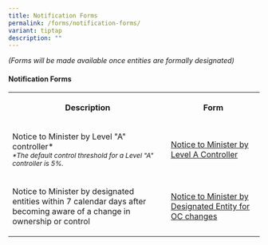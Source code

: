 ```yaml
---
title: Notification Forms
permalink: /forms/notification-forms/
variant: tiptap
description: ""
---
```

<p><em>(Forms will be made available once entities are formally designated)</em>
</p>
<h4><strong>Notification Forms</strong></h4>
<table style="minWidth: 50px">
<colgroup>
<col>
<col>
</colgroup>
<tbody>
<tr>
<th rowspan="1" colspan="1">
<p>Description</p>
</th>
<th rowspan="1" colspan="1">
<p>Form</p>
</th>
</tr>
<tr>
<td rowspan="1" colspan="1">
<p>Notice to Minister by Level "A" controller*
<br><em><sub>*The default control threshold for a Level "A" controller is 5%.</sub></em>
</p>
</td>
<td rowspan="1" colspan="1">
<p><a href="/files/Notice_to_Minister_by_Level_A_Controller.pdf" rel="noopener noreferrer nofollow" target="_blank">Notice to Minister by Level A Controller</a>
</p>
</td>
</tr>
<tr>
<td rowspan="1" colspan="1">
<p>Notice to Minister by designated entities within 7 calendar days after
becoming aware of a change in ownership or control</p>
</td>
<td rowspan="1" colspan="1">
<p><a href="/files/Notice_to_Minister_by_Designated_Entity_for_OC_changes.pdf" rel="noopener noreferrer nofollow" target="_blank">Notice to Minister by Designated Entity for OC changes</a>
</p>
</td>
</tr>
</tbody>
</table>
<p></p>
<p></p>
